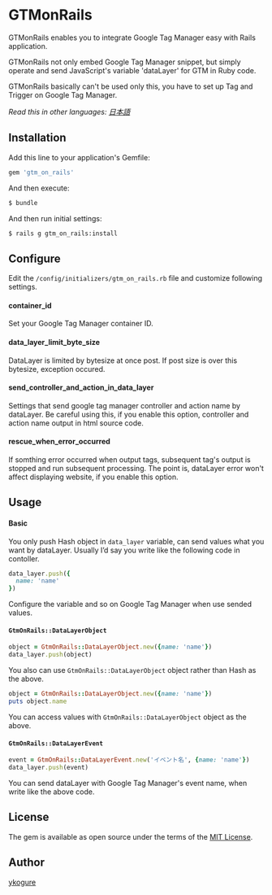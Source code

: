 # GTMonRails
GTMonRails enables you to integrate Google Tag Manager easy with Rails application.

GTMonRails not only embed Google Tag Manager snippet, but simply operate and send JavaScript's variable 'dataLayer' for GTM in Ruby code.

GTMonRails basically can't be used only this, you have to set up Tag and Trigger on Google Tag Manager.

*Read this in other languages: [日本語](README.ja.md)*

## Installation
Add this line to your application's Gemfile:

```ruby
gem 'gtm_on_rails'
```

And then execute:
```bash
$ bundle
```

And then run initial settings:
```bash
$ rails g gtm_on_rails:install
```

## Configure
Edit the `/config/initializers/gtm_on_rails.rb` file and customize following settings.
#### container_id
Set your Google Tag Manager container ID.
#### data_layer_limit_byte_size
DataLayer is limited by bytesize at once post. If post size is over this bytesize, exception occured.
#### send_controller_and_action_in_data_layer
Settings that send google tag manager controller and action name by dataLayer.
Be careful using this, if you enable this option, controller and action name output in html source code.
#### rescue_when_error_occurred
If somthing error occurred when output tags, subsequent tag's output is stopped and run subsequent processing.
The point is, dataLayer error won't affect displaying website, if you enable this option.

## Usage
#### Basic
You only push Hash object in `data_layer` variable, can send values what you want by dataLayer.
Usually I’d say you write like the following code in contoller.

```ruby
data_layer.push({
  name: 'name'
})
```
Configure the variable and so on Google Tag Manager when use sended values.

#### `GtmOnRails::DataLayerObject`
```ruby
object = GtmOnRails::DataLayerObject.new({name: 'name'})
data_layer.push(object)
```
You also can use `GtmOnRails::DataLayerObject` object rather than Hash as the above.

```ruby
object = GtmOnRails::DataLayerObject.new({name: 'name'})
puts object.name
```
You can access values with `GtmOnRails::DataLayerObject` object as the above.

#### `GtmOnRails::DataLayerEvent`
```ruby
event = GtmOnRails::DataLayerEvent.new('イベント名', {name: 'name'})
data_layer.push(event)
```
You can send dataLayer with Google Tag Manager's event name, when write like the above code.

## License
The gem is available as open source under the terms of the [MIT License](http://opensource.org/licenses/MIT).

## Author
[ykogure](https://github.com/ykogure)
